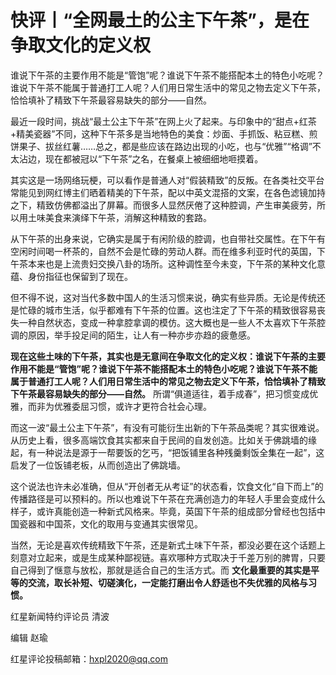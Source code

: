 # 快评丨“全网最土的公主下午茶”，是在争取文化的定义权

谁说下午茶的主要作用不能是“管饱”呢？谁说下午茶不能搭配本土的特色小吃呢？谁说下午茶不能属于普通打工人呢？人们用日常生活中的常见之物去定义下午茶，恰恰填补了精致下午茶最容易缺失的部分——自然。

最近一段时间，挑战“最土公主下午茶”在网上火了起来。与印象中的“甜点+红茶+精美瓷器”不同，这种下午茶多是当地特色的美食：炒面、手抓饭、粘豆糕、煎饼果子、拔丝红薯……总之，都是些应该在路边出现的小吃，也与“优雅”“格调”不太沾边，现在都被冠以“下午茶”之名，在餐桌上被细细地咂摸着。

其实这是一场网络玩梗，可以看作是普通人对“假装精致”的反叛。在各类社交平台常能见到网红博主们晒着精美的下午茶，配以中英文混搭的文案，在各色滤镜加持之下，精致仿佛都溢出了屏幕。而很多人显然厌倦了这种腔调，产生审美疲劳，所以用土味美食来演绎下午茶，消解这种精致的套路。

从下午茶的出身来说，它确实是属于有闲阶级的腔调，也自带社交属性。在下午有空闲时间喝一杯茶的，自然不会是忙碌的劳动人群。而在维多利亚时代的英国，下午茶本来也是上流贵妇交换八卦的场所。这种调性至今未变，下午茶的某种文化意蕴、身份指征也保留到了现在。

但不得不说，这对当代多数中国人的生活习惯来说，确实有些异质。无论是传统还是忙碌的城市生活，似乎都难有下午茶的位置。这也注定了下午茶的精致很容易丧失一种自然状态，变成一种拿腔拿调的模仿。这大概也是一些人不太喜欢下午茶腔调的原因，举手投足间的陌生，让人有一种亦步亦趋的疲惫感。

**现在这些土味的下午茶，其实也是无意间在争取文化的定义权：谁说下午茶的主要作用不能是“管饱”呢？谁说下午茶不能搭配本土的特色小吃呢？谁说下午茶不能属于普通打工人呢？人们用日常生活中的常见之物去定义下午茶，恰恰填补了精致下午茶最容易缺失的部分——自然。**
所谓“俱道适往，着手成春”，把习惯变成优雅，而非为优雅委屈习惯，或许才更符合社会心理。

而这一波“最土公主下午茶”，有没有可能衍生出新的下午茶品类呢？其实很难说。从历史上看，很多高端饮食其实都来自于民间的自发创造。比如关于佛跳墙的缘起，有一种说法是源于一帮要饭的乞丐，“把饭铺里各种残羹剩饭全集在一起”，这启发了一位饭铺老板，从而创造出了佛跳墙。

这个说法也许未必准确，但从“开创者无从考证”的状态看，饮食文化“自下而上”的传播路径是可以预料的。所以也难说下午茶在充满创造力的年轻人手里会变成什么样子，或许真能创造一种新式风格来。毕竟，英国下午茶的组成部分曾经也包括中国瓷器和中国茶，文化的取用与变通其实很常见。

当然，无论是喜欢传统精致下午茶，还是新式土味下午茶，都没必要在这个话题上刻意对立起来，或是生成某种鄙视链。喜欢哪种方式取决于千差万别的脾胃，只要自己得到了惬意与放松，那就是适合自己的生活方式。而
**文化最重要的其实是平等的交流，取长补短、切磋演化，一定能打磨出令人舒适也不失优雅的风格与习惯。**

红星新闻特约评论员 清波

编辑 赵瑜

红星评论投稿邮箱：hxpl2020@qq.com

